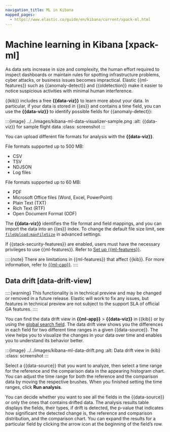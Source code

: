 ```yaml
---
navigation_title: ML in Kibana
mapped_pages:
  - https://www.elastic.co/guide/en/kibana/current/xpack-ml.html
---
```


# Machine learning in Kibana [xpack-ml]

As data sets increase in size and complexity, the human effort required to inspect dashboards or maintain rules for spotting infrastructure problems, cyber attacks, or business issues becomes impractical. Elastic {{ml-features}} such as {{anomaly-detect}} and {{oldetection}} make it easier to notice suspicious activities with minimal human interference.

{{kib}} includes a free **{{data-viz}}** to learn more about your data. In particular, if your data is stored in {{es}} and contains a time field, you can use the **{{data-viz}}** to identify possible fields for {{anomaly-detect}}:

:::{image} ../../images/kibana-ml-data-visualizer-sample.png
:alt: {{data-viz}} for sample flight data
:class: screenshot
:::

You can upload different file formats for analysis with the **{{data-viz}}**.

File formats supported up to 500 MB:

* CSV
* TSV
* NDJSON
* Log files

File formats supported up to 60 MB:

* PDF
* Microsoft Office files (Word, Excel, PowerPoint)
* Plain Text (TXT)
* Rich Text (RTF)
* Open Document Format (ODF)

The **{{data-viz}}** identifies the file format and field mappings, and you can import the data into an {{es}} index. To change the default file size limit, see [`fileUpload:maxFileSize`](https://www.elastic.co/guide/en/kibana/current/advanced-options.html#kibana-general-settings) in advanced settings.

If {{stack-security-features}} are enabled, users must have the necessary privileges to use {{ml-features}}. Refer to [Set up {{ml-features}}](setting-up-machine-learning.md#setup-privileges).

::::{note}
There are limitations in {{ml-features}} that affect {{kib}}. For more information, refer to [{{ml-cap}}](anomaly-detection/ml-limitations.md).
::::

## Data drift [data-drift-view]

::::{warning}
This functionality is in technical preview and may be changed or removed in a future release. Elastic will work to fix any issues, but features in technical preview are not subject to the support SLA of official GA features.
::::

You can find the data drift view in **{{ml-app}}** > **{{data-viz}}** in {{kib}} or by using the [global search field](../../get-started/the-stack.md#kibana-navigation-search). The data drift view shows you the differences in each field for two different time ranges in a given {{data-source}}. The view helps you to visualize the changes in your data over time and enables you to understand its behavior better.

:::{image} ../../images/kibana-ml-data-drift.png
:alt: Data drift view in {kib}
:class: screenshot
:::

Select a {{data-source}} that you want to analyze, then select a time range for the reference and the comparison data in the appearing histogram chart. You can adjust the time range for both the reference and the comparison data by moving the respective brushes. When you finished setting the time ranges, click **Run analysis**.

You can decide whether you want to see all the fields in the {{data-source}} or only the ones that contains drifted data. The analysis results table displays the fields, their types, if drift is detected, the p-value that indicates how significant the detected change is, the reference and comparison distribution, and the comparison chart. You can expand the results for a particular field by clicking the arrow icon at the beginning of the field’s row.
